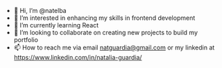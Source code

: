 - 👋 Hi, I’m @natelba
- 👀 I’m interested in enhancing my skills in frontend development
- 🌱 I’m currently learning React
- 💞️ I’m looking to collaborate on creating new projects to build my portfolio
- 📫 How to reach me via email natguardia@gmail.com or my linkedin at https://www.linkedin.com/in/natalia-guardia/

<!---
natelba/natelba is a ✨ special ✨ repository because its `README.md` (this file) appears on your GitHub profile.
You can click the Preview link to take a look at your changes.
--->
